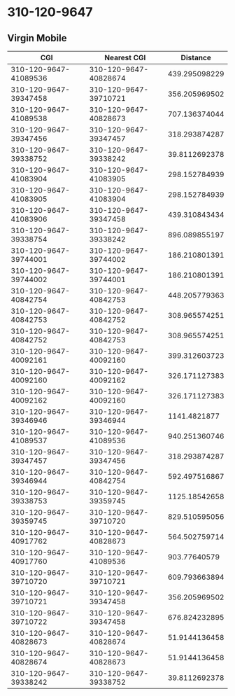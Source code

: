 # 310-120-9647
## Virgin Mobile


| CGI | Nearest CGI | Distance |
|-----|-------------|----------|
| 310-120-9647-41089536 | 310-120-9647-40828674 | 439.295098229 |
| 310-120-9647-39347458 | 310-120-9647-39710721 | 356.205969502 |
| 310-120-9647-41089538 | 310-120-9647-40828673 | 707.136374044 |
| 310-120-9647-39347456 | 310-120-9647-39347457 | 318.293874287 |
| 310-120-9647-39338752 | 310-120-9647-39338242 | 39.8112692378 |
| 310-120-9647-41083904 | 310-120-9647-41083905 | 298.152784939 |
| 310-120-9647-41083905 | 310-120-9647-41083904 | 298.152784939 |
| 310-120-9647-41083906 | 310-120-9647-39347458 | 439.310843434 |
| 310-120-9647-39338754 | 310-120-9647-39338242 | 896.089855197 |
| 310-120-9647-39744001 | 310-120-9647-39744002 | 186.210801391 |
| 310-120-9647-39744002 | 310-120-9647-39744001 | 186.210801391 |
| 310-120-9647-40842754 | 310-120-9647-40842753 | 448.205779363 |
| 310-120-9647-40842753 | 310-120-9647-40842752 | 308.965574251 |
| 310-120-9647-40842752 | 310-120-9647-40842753 | 308.965574251 |
| 310-120-9647-40092161 | 310-120-9647-40092160 | 399.312603723 |
| 310-120-9647-40092160 | 310-120-9647-40092162 | 326.171127383 |
| 310-120-9647-40092162 | 310-120-9647-40092160 | 326.171127383 |
| 310-120-9647-39346946 | 310-120-9647-39346944 | 1141.4821877 |
| 310-120-9647-41089537 | 310-120-9647-41089536 | 940.251360746 |
| 310-120-9647-39347457 | 310-120-9647-39347456 | 318.293874287 |
| 310-120-9647-39346944 | 310-120-9647-40842754 | 592.497516867 |
| 310-120-9647-39338753 | 310-120-9647-39359745 | 1125.18542658 |
| 310-120-9647-39359745 | 310-120-9647-39710720 | 829.510595056 |
| 310-120-9647-40917762 | 310-120-9647-40828673 | 564.502759714 |
| 310-120-9647-40917760 | 310-120-9647-41089536 | 903.77640579 |
| 310-120-9647-39710720 | 310-120-9647-39710721 | 609.793663894 |
| 310-120-9647-39710721 | 310-120-9647-39347458 | 356.205969502 |
| 310-120-9647-39710722 | 310-120-9647-39347458 | 676.824232895 |
| 310-120-9647-40828673 | 310-120-9647-40828674 | 51.9144136458 |
| 310-120-9647-40828674 | 310-120-9647-40828673 | 51.9144136458 |
| 310-120-9647-39338242 | 310-120-9647-39338752 | 39.8112692378 |
